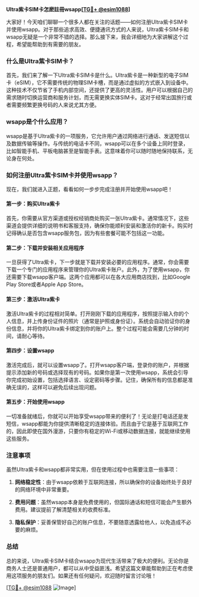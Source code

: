 **Ultra紫卡SIM卡怎麽註冊wsapp[[TG💪+ @esim1088](https://t.me/s/esim1088)]**

大家好！今天咱们聊聊一个很多人都在关注的话题——如何注册Ultra紫卡SIM卡并使用wsapp。对于那些追求高效、便捷通讯方式的人来说，Ultra紫卡SIM卡和wsapp无疑是一个非常不错的选择。那么接下来，我会详细地为大家讲解这个过程，希望能帮助到有需要的朋友。

### 什么是Ultra紫卡SIM卡？

首先，我们来了解一下Ultra紫卡SIM卡是什么。Ultra紫卡是一种新型的电子SIM卡（eSIM），它不需要传统的物理SIM卡槽，而是通过虚拟的方式嵌入到设备中。这种技术不仅节省了手机内部空间，还提供了更高的灵活性。用户可以根据自己的需求随时切换运营商和服务计划，而无需更换实体SIM卡。这对于经常出国旅行或者需要频繁更换号码的人来说尤其方便。

### wsapp是个什么应用？

wsapp是基于Ultra紫卡的一项服务，它允许用户通过网络进行通话、发送短信以及数据传输等操作。与传统的电话卡不同，wsapp可以在多个设备上同时登录，比如智能手机、平板电脑甚至是智能手表。这意味着你可以随时随地保持联系，无论身在何处。

### 如何注册Ultra紫卡SIM卡并使用wsapp？

现在，我们就进入正题，看看如何一步步完成注册并开始使用wsapp吧！

#### 第一步：购买Ultra紫卡

首先，你需要从官方渠道或授权经销商处购买一张Ultra紫卡。通常情况下，这些渠道会提供详细的说明书和客服支持，确保你能顺利安装和激活你的新卡。购买时记得确认是否包含wsapp服务包，因为有些套餐可能不包括这一功能。

#### 第二步：下载并安装相关应用程序

一旦获得了Ultra紫卡，下一步就是下载并安装必要的应用程序。通常，你会需要下载一个专门的应用程序来管理你的Ultra紫卡账户。此外，为了使用wsapp，你还需要下载wsapp客户端。这两个应用都可以在各大应用商店找到，比如Google Play Store或者Apple App Store。

#### 第三步：激活Ultra紫卡

激活Ultra紫卡的过程相对简单。打开刚刚下载的应用程序，按照提示输入你的个人信息，并上传身份证件的照片（通常是护照或身份证）。系统会自动验证你的身份信息，并将你的Ultra紫卡绑定到你的账户上。整个过程可能会需要几分钟的时间，请耐心等待。

#### 第四步：设置wsapp

激活完成后，就可以设置wsapp了。打开wsapp客户端，登录你的账户，并根据提示添加新的号码或选择现有的号码。如果你是第一次使用wsapp，系统会引导你完成初始设置，包括选择语言、设定密码等步骤。记住，确保所有的信息都是准确无误的，这样可以避免后续出现问题。

#### 第五步：开始使用wsapp

一切准备就绪后，你就可以开始享受wsapp带来的便利了！无论是打电话还是发短信，wsapp都能为你提供清晰稳定的连接体验。而且由于它是基于互联网工作的，因此即使在国外漫游，只要你有稳定的Wi-Fi或移动数据连接，就能继续使用这些服务。

### 注意事项

虽然Ultra紫卡和wsapp都非常实用，但在使用过程中也需要注意一些事项：

1. **网络稳定性**：由于wsapp依赖于互联网连接，所以确保你的设备始终处于良好的网络环境中非常重要。
   
2. **费用问题**：虽然wsapp本身是免费使用的，但国际通话和短信可能会产生额外费用。建议提前了解清楚相关的收费标准。

3. **隐私保护**：妥善保管好自己的账户信息，不要随意透露给他人，以免造成不必要的麻烦。

### 总结

总的来说，Ultra紫卡SIM卡结合wsapp为现代生活带来了极大的便利。无论你是商务人士还是普通用户，都可以从中受益匪浅。希望这篇文章能帮助到正在考虑使用这项服务的朋友们。如果还有任何疑问，欢迎随时留言讨论哦！

[[TG💪+ @esim1088](https://t.me/s/esim1088) ![Image](https://i.postimg.cc/4NQfJmqS/Snipaste-2025-05-13-00-14-12.png)]